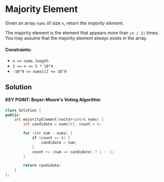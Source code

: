 # Majority Element
Given an array `nums` of size `n`, return *the majority element*.

The majority element is the element that appears more than `⌊n / 2⌋` times. You may assume that the majority element always exists in the array.

#### Constraints:
- `n == nums.length`
- `1 <= n <= 5 * 10^4`
- `-10^9 <= nums[i] <= 10^9`

## Solution
#### KEY POINT: Boyer-Moore's Voting Algorithm
```cpp
class Solution {
public:
    int majorityElement(vector<int>& nums) {
        int candidate = nums[0], count = 0;

        for (int num : nums) {
            if (count == 0) {
                candidate = num;
            }
            count += (num == candidate) ? 1 : -1;
        }

        return candidate;
    }
};
```